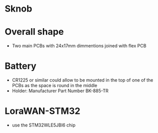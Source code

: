 # Sknob


# Overall shape
- Two main PCBs with 24x17mm dimmentions joined with flex PCB

# Battery
- CR1225 or similar could allow to be mounted in the top of one of the PCBs as the space is round in the middle
- Holder: Manufacturer Part Number 	BK-885-TR 

# LoraWAN-STM32
- use the STM32WLE5JBI6 chip 
